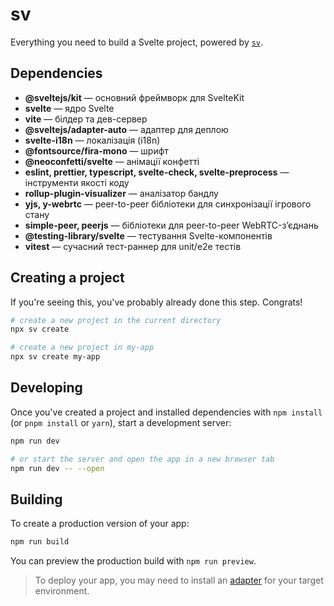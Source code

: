 # sv

Everything you need to build a Svelte project, powered by [`sv`](https://github.com/sveltejs/cli).

## Dependencies

- **@sveltejs/kit** — основний фреймворк для SvelteKit
- **svelte** — ядро Svelte
- **vite** — білдер та дев-сервер
- **@sveltejs/adapter-auto** — адаптер для деплою
- **svelte-i18n** — локалізація (i18n)
- **@fontsource/fira-mono** — шрифт
- **@neoconfetti/svelte** — анімації конфетті
- **eslint, prettier, typescript, svelte-check, svelte-preprocess** — інструменти якості коду
- **rollup-plugin-visualizer** — аналізатор бандлу
- **yjs, y-webrtc** — peer-to-peer бібліотеки для синхронізації ігрового стану
- **simple-peer, peerjs** — бібліотеки для peer-to-peer WebRTC-зʼєднань
- **@testing-library/svelte** — тестування Svelte-компонентів
- **vitest** — сучасний тест-раннер для unit/e2e тестів

## Creating a project

If you're seeing this, you've probably already done this step. Congrats!

```bash
# create a new project in the current directory
npx sv create

# create a new project in my-app
npx sv create my-app
```

## Developing

Once you've created a project and installed dependencies with `npm install` (or `pnpm install` or `yarn`), start a development server:

```bash
npm run dev

# or start the server and open the app in a new browser tab
npm run dev -- --open
```

## Building

To create a production version of your app:

```bash
npm run build
```

You can preview the production build with `npm run preview`.

> To deploy your app, you may need to install an [adapter](https://svelte.dev/docs/kit/adapters) for your target environment.
